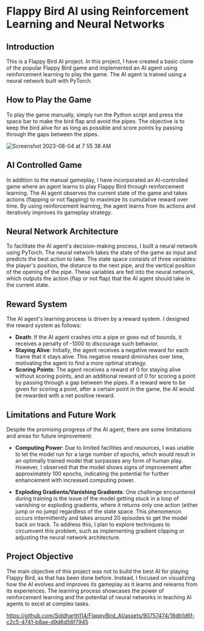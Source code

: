 # Flappy Bird AI using Reinforcement Learning and Neural Networks
## Introduction
This is a Flappy Bird AI project. In this project, I have created a basic clone of the popular Flappy Bird game and implemented an AI agent using reinforcement learning to play the game. The AI agent is trained using a neural network built with PyTorch.

## How to Play the Game
To play the game manually, simply run the Python script and press the space bar to make the bird flap and avoid the pipes. The objective is to keep the bird alive for as long as possible and score points by passing through the gaps between the pipes.

![Screenshot 2023-08-04 at 7 55 38 AM](https://github.com/Siddharth114/FlappyBird_AI/assets/90757474/835f5752-a790-437a-82a8-837ec5f31116)

## AI Controlled Game
In addition to the manual gameplay, I have incorporated an AI-controlled game where an agent learns to play Flappy Bird through reinforcement learning. The AI agent observes the current state of the game and takes actions (flapping or not flapping) to maximize its cumulative reward over time. By using reinforcement learning, the agent learns from its actions and iteratively improves its gameplay strategy.

## Neural Network Architecture
To facilitate the AI agent's decision-making process, I built a neural network using PyTorch. The neural network takes the state of the game as input and predicts the best action to take. The state space consists of three variables: the player's position, the distance to the next pipe, and the vertical position of the opening of the pipe. These variables are fed into the neural network, which outputs the action (flap or not flap) that the AI agent should take in the current state.

## Reward System
The AI agent's learning process is driven by a reward system. I designed the reward system as follows:

* **Death**: If the AI agent crashes into a pipe or goes out of bounds, it receives a penalty of -1000 to discourage such behavior.
* **Staying Alive**: Initially, the agent receives a negative reward for each frame that it stays alive. This negative reward diminishes over time, motivating the agent to find a more optimal strategy.
* **Scoring Points**: The agent receives a reward of 0 for staying alive without scoring points, and an additional reward of 0 for scoring a point by passing through a gap between the pipes. If a reward were to be given for scoring a point, after a certain point in the game, the AI would be rewarded with a net positive reward.

## Limitations and Future Work
Despite the promising progress of the AI agent, there are some limitations and areas for future improvement:

* **Computing Power**: Due to limited facilities and resources, I was unable to let the model run for a large number of epochs, which would result in an optimally trained model that surpasses any form of human play. However, I observed that the model shows signs of improvement after approximately 100 epochs, indicating the potential for further enhancement with increased computing power.

* **Exploding Gradients/Vanishing Gradients**: One challenge encountered during training is the issue of the model getting stuck in a loop of vanishing or exploding gradients, where it returns only one action (either jump or no jump) regardless of the state space. This phenomenon occurs intermittently and takes around 20 episodes to get the model back on track. To address this, I plan to explore techniques to circumvent this problem, such as implementing gradient clipping or adjusting the neural network architecture.

## Project Objective
The main objective of this project was not to build the best AI for playing Flappy Bird, as that has been done before. Instead, I focused on visualizing how the AI evolves and improves its gameplay as it learns and relearns from its experiences. The learning process showcases the power of reinforcement learning and the potential of neural networks in teaching AI agents to excel at complex tasks.


https://github.com/Siddharth114/FlappyBird_AI/assets/90757474/18db1d6f-c2c5-4741-b8ae-d9d6d56f7945

